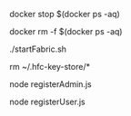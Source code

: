 docker stop $(docker ps -aq)

docker rm -f $(docker ps -aq)

./startFabric.sh

rm ~/.hfc-key-store/*

node registerAdmin.js

node registerUser.js
